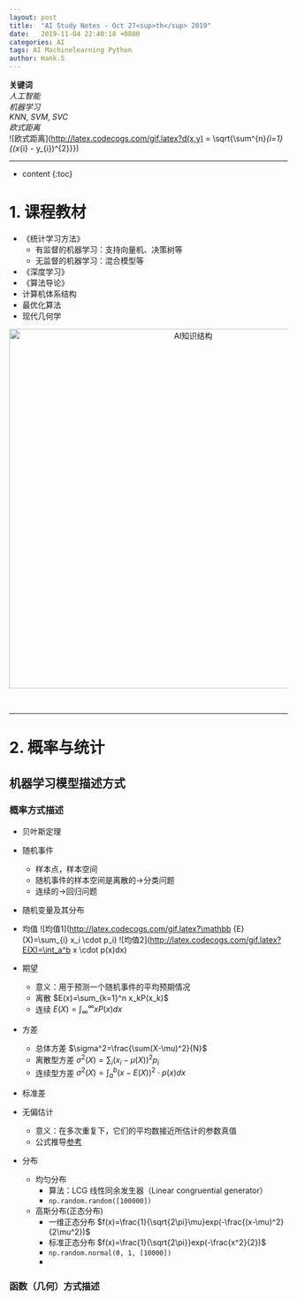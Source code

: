 ```yaml
---
layout: post
title:  "AI Study Notes - Oct 27<sup>th</sup> 2019"
date:   2019-11-04 22:40:18 +0800
categories: AI
tags: AI Machinelearning Python
author: Hank.S
---
```


**关键词**  
*人工智能*  
*机器学习*  
*KNN*, *SVM*, *SVC*   
*欧式距离*   
![欧式距离](http://latex.codecogs.com/gif.latex?d(x,y) = \sqrt{\sum^{n}_{i=1}{(x_{i} - y_{i})^{2}}})

---
* content
{:toc}





# 1. 课程教材    
- 《统计学习方法》
  - 有监督的机器学习：支持向量机、决策树等
  - 无监督的机器学习：混合模型等   
- 《深度学习》
- 《算法导论》
- 计算机体系结构
- 最优化算法
- 现代几何学

 
<center><img width="650px" alt="AI知识结构" src=" " /></center>  

 

&nbsp;

---
# 2. 概率与统计
## 机器学习模型描述方式
### 概率方式描述
  - 贝叶斯定理
- 随机事件
  - 样本点，样本空间
  - 随机事件的样本空间是离散的->分类问题
  - 连续的->回归问题 
- 随机变量及其分布
- 均值 
![均值1](http://latex.codecogs.com/gif.latex?\mathbb {E}(X)=\sum_{i} x_i \cdot p_i)
![均值2](http://latex.codecogs.com/gif.latex?E(X)=\int_a^b x \cdot p(x)dx)

- 期望
  - 意义：用于预测一个随机事件的平均预期情况
  - 离散 $E(x)=\sum_{k=1}^n x_kP(x_k)$
  - 连续 $E(X)=\int_\infty^\infty xP(x)dx$
- 方差
  - 总体方差
  $\sigma^2=\frac{\sum(X-\mu)^2}{N}$
  - 离散型方差
  $\sigma^2(X)=\sum_i (x_i-\mu(X))^2p_i$
  - 连续型方差
  $\sigma^2(X)=\int_a^b(x-E(X))^2 \cdot p(x)dx$
- 标准差
- 无偏估计
  - 意义：在多次重复下，它们的平均数接近所估计的参数真值
  - 公式推导[参考](https://blog.csdn.net/u012370185/article/details/94590902)
- 分布
  - 均匀分布
    - 算法：LCG 线性同余发生器（Linear congruential generator）
    - `np.random.random([100000])` 
  - 高斯分布(正态分布)
    - 一维正态分布 $f(x)=\frac{1}{\sqrt{2\pi}\mu}exp(-\frac{(x-\mu)^2}{2\mu^2})$
    - 标准正态分布 $f(x)=\frac{1}{\sqrt{2\pi}}exp(-\frac{x^2}{2})$
    - `np.random.normal(0, 1, [10000])`
    - 

### 函数（几何）方式描述 





